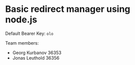 # Basic redirect manager using node.js
Default Bearer Key: `olo`

Team members:
- Georg Kurbanov 36353
- Jonas Leuthold 36356